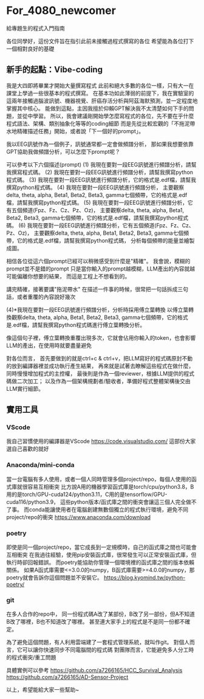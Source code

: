 # For_4080_newcomer
給專題生的程式入門指南

各位同學好，這份文件旨在指引此前未接觸過程式撰寫的各位
希望能為各位打下一個相對良好的基礎

## 新手的起點：Vibe-coding
我是大四即將畢業才開始大量撰寫程式
此前和絕大多數的各位一樣，只有大一在課堂上學過一些很基本的程式撰寫。
在基本功如此薄弱的前提下，我在實驗室的這兩年接觸過腦波訊號、機器視覺、肝癌存活分析與阿茲海默預測，並一定程度地掌握其中核心。
能做到這點，主因我擅於仰賴GPT解決我不太清楚如何下手的問題，並從中學習。
所以，我會建議剛開始學怎麼寫程式的各位，先不要在乎什麼程式語法、架構、類別抽象化等等的coding細節
而是先從比較宏觀的「不拖泥帶水地精確描述任務」開始，或者說「下一個好的prompt」。

我以EEG訊號作為一個例子，訊號通常都一定會做頻譜分析，
那如果我想要依靠GPT協助我做頻譜分析，可以怎麼下prompt呢？

可以參考以下六個描述(prompt)
(1) 我現在要對一段EEG訊號進行頻譜分析，請幫我撰寫程式碼。
(2) 我現在要對一段EEG訊號進行頻譜分析，請幫我撰寫python程式碼。
(3) 我現在要對一段EEG訊號進行頻譜分析，它的格式是.edf檔，請幫我撰寫python程式碼。
(4) 我現在要對一段EEG訊號進行頻譜分析，
    主要觀察delta, theta, alpha, Beta1, Beta2, Beta3, gamma七個頻帶，它的格式是.edf檔，請幫我撰寫python程式碼。
(5) 我現在要對一段EEG訊號進行頻譜分析，它有五個頻道(Fpz、Fz、Cz、Pz、Oz)，
    主要觀察delta, theta, alpha, Beta1, Beta2, Beta3, gamma七個頻帶，它的格式是.edf檔，請幫我撰寫python程式碼。
(6) 我現在要對一段EEG訊號進行頻譜分析，它有五個頻道(Fpz、Fz、Cz、Pz、Oz)，
    主要觀察delta, theta, alpha, Beta1, Beta2, Beta3, gamma七個頻帶，它的格式是.edf檔，請幫我撰寫python程式碼，
    分析每個頻帶的能量並繪製成圖。

相信各位從這六個prompt已經可以稍微感受到什麼是"精確"。
我會說，模糊的prompt並不是錯的prompt
只是當你輸入的prompt越模糊，LLM產出的內容就越可能偏離你想要的結果，
而這是工程上不想看到的。

講完精確，接著要講"拖泥帶水"
在描述一件事的時候，很常把一句話拆成三句話，或者重覆的內容說好幾次

(4)*我現在要對一段EEG訊號進行頻譜分析，分析時採用傅立葉轉換
    以傅立葉轉換觀察delta, theta, alpha, Beta1, Beta2, Beta3, gamma七個頻帶，它的格式是.edf檔，請幫我撰寫python程式碼進行傅立葉轉換分析。

像這個句子裡，傅立葉轉換重覆出現多次，它就會佔用你輸入的token，也會影響LLM的產出，在使用時就要盡量避免

對各位而言，
首先要做到的就是ctrl+c & ctrl+v，把LLM寫好的程式碼原封不動的放到編譯器裡並成功執行產生結果，
再來就是試著去瞭解這些程式在做什麼，同時慢慢增加程式的主控權，
最後則是作為一個reviewer，根據LLM提供的程式碼做二次加工；
以及作為一個架構規劃者/驗收者，準備好程式整體架構後交由LLM實行細節。

## 實用工具

### VScode
我自己習慣使用的編譯器是VScode
https://code.visualstudio.com/
這部份大家選自己喜歡的就好

### Anaconda/mini-conda
當一台電腦有多人使用，或者一個人同時管理多個project/repo，每個人使用的函式庫就很容易互相衝突
比方說A用的機器學習函式庫是torch/cpu/python3.8，B用的是torch/GPU-cuda124/python3.11，C用的是tensorflow/GPU-cuda116/python3.9，
這些python版本/函式庫之間的衝突會讓這三個人完全做不了事。
而conda能讓使用者在電腦創建無數個獨立的程式執行環境，避免不同project/repo的衝突
https://www.anaconda.com/download

### poetry
即使是同一個project/repo，當它成長到一定規模時，自己的函式庫之間也可能會互相衝突
在我過往經驗，使用pip安裝函式庫，很常發生可以正常安裝函式庫，但執行時卻回報錯誤。
而poetry能協助你管理一個環境裡的函式庫之間的版本依賴關係。
如果A函式庫需要<=3.0.0的numpy，B函式庫需要>=4.0.0的numpy，那poetry就會告訴你這個問題並不安裝它。
https://blog.kyomind.tw/python-poetry/

### git
在多人合作的repo中，
同一份程式碼A改了某部份，B改了另一部份，但A不知道B改了哪裡，B也不知道改了哪裡。
甚至連大家手上的程式是不是同一份都不確定。

為了避免這個問題，有人利用雲端建了一套程式管理系統，就叫作git。
對個人而言，它可以讓你快速同步不同電腦間的程式碼
對團隊而言，它能避免多人分工時的程式衝突/重工問題

具體實例可以參考
https://github.com/a7266165/HCC_Survival_Analysis
https://github.com/a7266165/AD-Sensor-Project

以上，希望能給大家一些幫助~